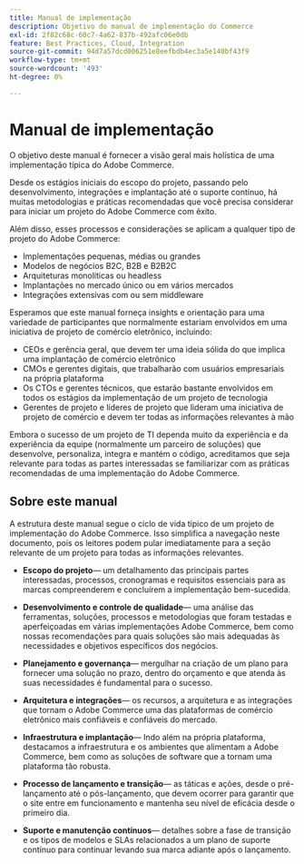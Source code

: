 ```yaml
---
title: Manual de implementação
description: Objetivo do manual de implementação do Commerce
exl-id: 2f82c68c-60c7-4a62-837b-492afc06e0db
feature: Best Practices, Cloud, Integration
source-git-commit: 94d7a57dcd006251e8eefbdb4ec3a5e140bf43f9
workflow-type: tm+mt
source-wordcount: '493'
ht-degree: 0%

---
```


# Manual de implementação

O objetivo deste manual é fornecer a visão geral mais holística de uma implementação típica do Adobe Commerce.

Desde os estágios iniciais do escopo do projeto, passando pelo desenvolvimento, integrações e implantação até o suporte contínuo, há muitas metodologias e práticas recomendadas que você precisa considerar para iniciar um projeto do Adobe Commerce com êxito.

Além disso, esses processos e considerações se aplicam a qualquer tipo de projeto do Adobe Commerce:

- Implementações pequenas, médias ou grandes
- Modelos de negócios B2C, B2B e B2B2C
- Arquiteturas monolíticas ou headless
- Implantações no mercado único ou em vários mercados
- Integrações extensivas com ou sem middleware

Esperamos que este manual forneça insights e orientação para uma variedade de participantes que normalmente estariam envolvidos em uma iniciativa de projeto de comércio eletrônico, incluindo:

- CEOs e gerência geral, que devem ter uma ideia sólida do que implica uma implantação de comércio eletrônico
- CMOs e gerentes digitais, que trabalharão com usuários empresariais na própria plataforma
- Os CTOs e gerentes técnicos, que estarão bastante envolvidos em todos os estágios da implementação de um projeto de tecnologia
- Gerentes de projeto e líderes de projeto que lideram uma iniciativa de projeto de comércio e devem ter todas as informações relevantes à mão

Embora o sucesso de um projeto de TI dependa muito da experiência e da experiência da equipe (normalmente um parceiro de soluções) que desenvolve, personaliza, integra e mantém o código, acreditamos que seja relevante para todas as partes interessadas se familiarizar com as práticas recomendadas de uma implementação do Adobe Commerce.

## Sobre este manual

A estrutura deste manual segue o ciclo de vida típico de um projeto de implementação do Adobe Commerce. Isso simplifica a navegação neste documento, pois os leitores podem pular imediatamente para a seção relevante de um projeto para todas as informações relevantes.

- **Escopo do projeto**— um detalhamento das principais partes interessadas, processos, cronogramas e requisitos essenciais para as marcas compreenderem e concluírem a implementação bem-sucedida.

- **Desenvolvimento e controle de qualidade**— uma análise das ferramentas, soluções, processos e metodologias que foram testadas e aperfeiçoadas em várias implementações Adobe Commerce, bem como nossas recomendações para quais soluções são mais adequadas às necessidades e objetivos específicos dos negócios.

- **Planejamento e governança**— mergulhar na criação de um plano para fornecer uma solução no prazo, dentro do orçamento e que atenda às suas necessidades é fundamental para o sucesso.

- **Arquitetura e integrações**— os recursos, a arquitetura e as integrações que tornam o Adobe Commerce uma das plataformas de comércio eletrônico mais confiáveis e confiáveis do mercado.

- **Infraestrutura e implantação**— Indo além na própria plataforma, destacamos a infraestrutura e os ambientes que alimentam a Adobe Commerce, bem como as soluções de software que a tornam uma plataforma tão robusta.

- **Processo de lançamento e transição**— as táticas e ações, desde o pré-lançamento até o pós-lançamento, que devem ocorrer para garantir que o site entre em funcionamento e mantenha seu nível de eficácia desde o primeiro dia.

- **Suporte e manutenção contínuos**— detalhes sobre a fase de transição e os tipos de modelos e SLAs relacionados a um plano de suporte contínuo para continuar levando sua marca adiante após o lançamento.
